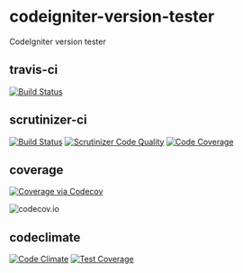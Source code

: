 # codeigniter-version-tester
CodeIgniter version tester

travis-ci
---

[![Build Status](https://travis-ci.org/Calico90/codeigniter-version-tester.svg)](https://travis-ci.org/Calico90/codeigniter-version-tester)

scrutinizer-ci
---

[![Build Status](https://scrutinizer-ci.com/g/Calico90/codeigniter-version-tester/badges/build.png?b=master)](https://scrutinizer-ci.com/g/Calico90/codeigniter-version-tester/build-status/master) 
[![Scrutinizer Code Quality](https://scrutinizer-ci.com/g/Calico90/codeigniter-version-tester/badges/quality-score.png?b=master)](https://scrutinizer-ci.com/g/Calico90/codeigniter-version-tester/?branch=master) 
[![Code Coverage](https://scrutinizer-ci.com/g/Calico90/codeigniter-version-tester/badges/coverage.png?b=master)](https://scrutinizer-ci.com/g/Calico90/codeigniter-version-tester/?branch=master)

coverage
---

<a href="https://codecov.io/github/Calico90/codeigniter-version-tester?branch=master">
  <img src="https://codecov.io/github/Calico90/codeigniter-version-tester/coverage.svg?branch=master" alt="Coverage via Codecov" />
</a>

![codecov.io](https://codecov.io/github/Calico90/codeigniter-version-tester/branch.svg?branch=master)

codeclimate
---

[![Code Climate](https://codeclimate.com/github/Calico90/codeigniter-version-tester/badges/gpa.svg)](https://codeclimate.com/github/Calico90/codeigniter-version-tester) 
[![Test Coverage](https://codeclimate.com/github/Calico90/codeigniter-version-tester/badges/coverage.svg)](https://codeclimate.com/github/Calico90/codeigniter-version-tester/coverage)
